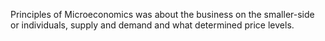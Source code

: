 Principles of Microeconomics was about the business on the smaller-side or individuals, supply and demand and what determined price levels.